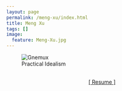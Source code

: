 ```yaml
---
layout: page
permalink: /meng-xu/index.html
title: Meng Xu
tags: []
image:
  feature: Meng-Xu.jpg
---
```

<figure>
  <img src="https://avatars2.githubusercontent.com/u/4099577?v=3&amp;s=200" alt="Gnemux">
  <figcaption>Practical Idealism</figcaption>
</figure>

<br>

<center>
    <a href="https://xumeng.me/resume">[ Resume ]</a>
</center>
